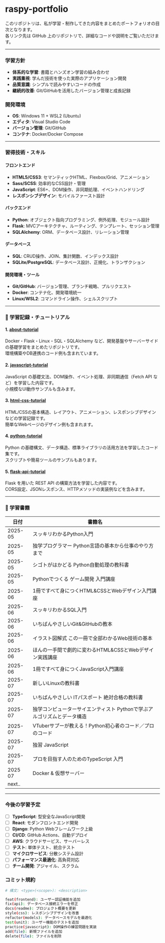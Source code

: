# raspy-portfolio
このリポジトリは、私が学習・制作してきた内容をまとめたポートフォリオの目次となります。  
各リンク先は GitHub 上のリポジトリで、詳細なコードや説明をご覧いただけます。

---

### 学習方針
- **体系的な学習**: 書籍とハンズオン学習の組み合わせ
- **実践重視**: 学んだ技術を使った実際のアプリケーション開発
- **品質意識**: シンプルで読みやすいコードの作成
- **継続的改善**: Git/GitHubを活用したバージョン管理と成長記録

### 開発環境
- **OS**: Windows 11 + WSL2 (Ubuntu)
- **エディタ**: Visual Studio Code
- **バージョン管理**: Git/GitHub
- **コンテナ**: Docker/Docker Compose

---

### 習得技術・スキル
#### フロントエンド
- **HTML5/CSS3**: セマンティックHTML、Flexbox/Grid、アニメーション
- **Sass/SCSS**: 効率的なCSS設計・管理
- **JavaScript**: ES6+、DOM操作、非同期処理、イベントハンドリング
- **レスポンシブデザイン**: モバイルファースト設計

#### バックエンド
- **Python**: オブジェクト指向プログラミング、例外処理、モジュール設計
- **Flask**: MVCアーキテクチャ、ルーティング、テンプレート、セッション管理
- **SQLAlchemy**: ORM、データベース設計、リレーション管理

#### データベース
- **SQL**: CRUD操作、JOIN、集計関数、インデックス設計
- **SQLite/PostgreSQL**: データベース設計、正規化、トランザクション

#### 開発環境・ツール
- **Git/GitHub**: バージョン管理、ブランチ戦略、プルリクエスト
- **Docker**: コンテナ化、開発環境統一
- **Linux/WSL2**: コマンドライン操作、シェルスクリプト

---

### 📘 学習記録・チュートリアル

#### 1. [about-tutorial](https://github.com/rasupy/about-tutorial.git)
Docker・Flask・Linux・SQL・SQLAlchemy など、開発基盤やサーバーサイドの基礎学習をまとめたリポジトリです。  
環境構築やDB連携のコード例も含まれています。

#### 2. [javascript-tutorial](https://github.com/rasupy/javascript-tutorial.git)
JavaScript の基礎文法、DOM操作、イベント処理、非同期通信（Fetch API など）を学習した内容です。  
小規模なUI動作サンプルも含みます。

#### 3. [html-css-tutorial](https://github.com/rasupy/html-css-tutorial.git)
HTML/CSSの基本構造、レイアウト、アニメーション、レスポンシブデザインなどの学習記録です。  
簡単なWebページのデザイン例も含まれます。

#### 4. [python-tutorial](https://github.com/rasupy/python-tutorial.git)
Python の基礎構文、データ構造、標準ライブラリの活用方法を学習したコード集です。  
スクリプトや簡易ツールのサンプルもあります。

#### 5. [flask-api-tutorial](https://github.com/rasupy/flask-api-tutorial.git)
Flask を用いた REST API の構築方法を学習した内容です。  
CORS設定、JSONレスポンス、HTTPメソッドの実装例などを含みます。

---

### 📘 学習書籍
| 日付 | 書籍名 |
|---------|-------|
| 2025-05 | スッキリわかるPython入門 |
| 2025-05 | 独学プログラマー Python言語の基本から仕事のやり方まで |
| 2025-05 | シゴトがはかどる Python自動処理の教科書 |
| 2025-05 | Pythonでつくる ゲーム開発 入門講座 |
| 2025-06 | 1冊ですべて身につくHTML&CSSとWebデザイン入門講座 |
| 2025-06 | スッキリわかるSQL入門 |
| 2025-06 | いちばんやさしいGit&GitHubの教本 |
| 2025-06 | イラスト図解式 この一冊で全部わかるWeb技術の基本 |
| 2025-06 | ほんの一手間で劇的に変わるHTML&CSSとWebデザイン実践講座 |
| 2025-06 | 1冊ですべて身につくJavaScript入門講座 |
| 2025-07 | 新しいLinuxの教科書 |
| 2025-07 | いちばんやさしい ITパスポート 絶対合格の教科書 |
| 2025-07 | 独学コンピューターサイエンティスト Pythonで学ぶアルゴリズムとデータ構造 |
| 2025-07 | VTuberサプーが教える！Python初心者のコード／プロのコード |
| 2025-07 | 独習 JavaScript |
| 2025-07 | プロを目指す人のためのTypeScript 入門 |
| 2025 07 | Docker & 仮想サーバー |
|next..||

---

### 今後の学習予定

- [ ] **TypeScript**: 型安全なJavaScript開発
- [ ] **React**: モダンフロントエンド開発
- [ ] **Django**: Python Webフレームワーク上級
- [ ] **CI/CD**: GitHub Actions、自動デプロイ
- [ ] **AWS**: クラウドサービス、サーバーレス
- [ ] **テスト**: 単体テスト、統合テスト
- [ ] **マイクロサービス**: 分散システム設計
- [ ] **パフォーマンス最適化**: 高負荷対応
- [ ] **チーム開発**: アジャイル、スクラム

### コミット規約

```bash
# 構文: <type>(<scope>): <description>

feat(frontend): ユーザー認証機能を追加
fix(api): データベース接続エラーを修正
docs(readme): プロジェクト概要を更新
style(css): レスポンシブデザインを改善
refactor(models): データベースモデルを最適化
test(unit): ユーザー機能のテストを追加
practice(javascript): DOM操作の練習問題を実装
add(file): 新規ファイルを追加
delete(file): ファイルを削除
```